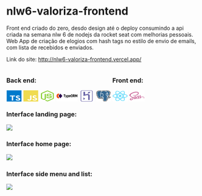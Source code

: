 # nlw6-valoriza-frontend

Front end criado do zero, desdo design até o deploy consumindo a api criada na semana nlw 6 de nodejs da rocket seat com melhorias pessoais.<br>
Web App de criação de elogios com hash tags no estilo de envio de emails, com lista de recebidos e enviados.

<div>
  <p>Link do site: <a target="_blank" href='http://nlw6-valoriza-frontend.vercel.app/'>http://nlw6-valoriza-frontend.vercel.app/</a></p>
</div>


<div style='display: inline-block'>
  <h3>Back end:</h3>
  <img align='center' alt='typescript' height='30' width='40' src='https://raw.githubusercontent.com/devicons/devicon/master/icons/typescript/typescript-plain.svg' />
  <img align='center' alt='javascript' height='30' width='40' src='https://raw.githubusercontent.com/devicons/devicon/master/icons/javascript/javascript-plain.svg' />
  <img align='center' alt='nodejs' height='30' width='40' src='https://raw.githubusercontent.com/devicons/devicon/2ae2a900d2f041da66e950e4d48052658d850630/icons/nodejs/nodejs-original.svg' />
  <img align='center' alt='typeorm' height='30' width='55' src='https://github.com/typeorm/typeorm/raw/master/resources/logo_big.png' />
  <img align='center' alt='heroku' height='30' width='40' src='https://raw.githubusercontent.com/devicons/devicon/2ae2a900d2f041da66e950e4d48052658d850630/icons/heroku/heroku-original.svg' />
   <img align='center' alt='postgresql' height='30' width='40' src='https://raw.githubusercontent.com/devicons/devicon/2ae2a900d2f041da66e950e4d48052658d850630/icons/postgresql/postgresql-original.svg' />
</div>



<div style='display: inline-block'>
  <h3>Front end:</h3>
  <img align='center' alt='react' height='30' width='40' src='https://raw.githubusercontent.com/devicons/devicon/master/icons/react/react-original.svg' />
  <img align='center' alt='sass' height='30' width='40' src='https://raw.githubusercontent.com/devicons/devicon/master/icons/sass/sass-original.svg' />
</div>

<h3>Interface landing page:</h3>
<img src="https://user-images.githubusercontent.com/62312987/157771841-475f631e-35d2-4612-8dfb-b1741703e9f2.png"/>

<h3>Interface home page:</h3>
<img src="https://user-images.githubusercontent.com/62312987/157772191-841e1514-d90e-418f-927a-e3483147c8c8.png"/>

<h3>Interface side menu and list:</h3>
<img src="https://user-images.githubusercontent.com/62312987/157772369-2fe781de-dc16-49fc-9632-9422171a932f.png"/>


